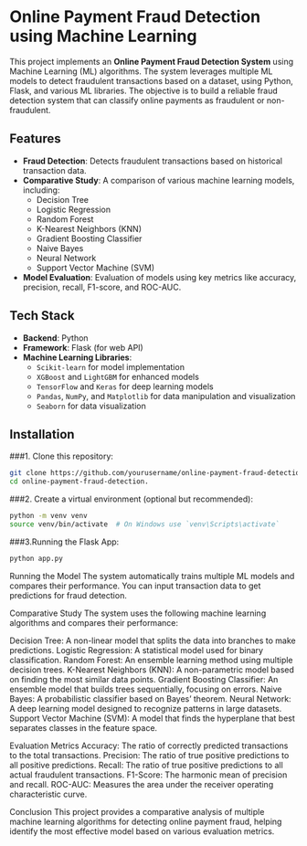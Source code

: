 # Online Payment Fraud Detection using Machine Learning

This project implements an **Online Payment Fraud Detection System** using Machine Learning (ML) algorithms. The system leverages multiple ML models to detect fraudulent transactions based on a dataset, using Python, Flask, and various ML libraries. The objective is to build a reliable fraud detection system that can classify online payments as fraudulent or non-fraudulent.

## Features

- **Fraud Detection**: Detects fraudulent transactions based on historical transaction data.
- **Comparative Study**: A comparison of various machine learning models, including:
  - Decision Tree
  - Logistic Regression
  - Random Forest
  - K-Nearest Neighbors (KNN)
  - Gradient Boosting Classifier
  - Naive Bayes
  - Neural Network
  - Support Vector Machine (SVM)
- **Model Evaluation**: Evaluation of models using key metrics like accuracy, precision, recall, F1-score, and ROC-AUC.

## Tech Stack

- **Backend**: Python
- **Framework**: Flask (for web API)
- **Machine Learning Libraries**:
  - `Scikit-learn` for model implementation
  - `XGBoost` and `LightGBM` for enhanced models
  - `TensorFlow` and `Keras` for deep learning models
  - `Pandas`, `NumPy`, and `Matplotlib` for data manipulation and visualization
  - `Seaborn` for data visualization

## Installation

###1. Clone this repository:
   ```bash
   git clone https://github.com/yourusername/online-payment-fraud-detection.git
   cd online-payment-fraud-detection.
```
###2. Create a virtual environment (optional but recommended):
   ```bash
  python -m venv venv
  source venv/bin/activate  # On Windows use `venv\Scripts\activate`
  ```
###3.Running the Flask App:
```bash
python app.py
```

Running the Model
The system automatically trains multiple ML models and compares their performance.
You can input transaction data to get predictions for fraud detection.


Comparative Study
The system uses the following machine learning algorithms and compares their performance:

Decision Tree: A non-linear model that splits the data into branches to make predictions.
Logistic Regression: A statistical model used for binary classification.
Random Forest: An ensemble learning method using multiple decision trees.
K-Nearest Neighbors (KNN): A non-parametric model based on finding the most similar data points.
Gradient Boosting Classifier: An ensemble model that builds trees sequentially, focusing on errors.
Naive Bayes: A probabilistic classifier based on Bayes’ theorem.
Neural Network: A deep learning model designed to recognize patterns in large datasets.
Support Vector Machine (SVM): A model that finds the hyperplane that best separates classes in the feature space.


Evaluation Metrics
Accuracy: The ratio of correctly predicted transactions to the total transactions.
Precision: The ratio of true positive predictions to all positive predictions.
Recall: The ratio of true positive predictions to all actual fraudulent transactions.
F1-Score: The harmonic mean of precision and recall.
ROC-AUC: Measures the area under the receiver operating characteristic curve.


Conclusion
This project provides a comparative analysis of multiple machine learning algorithms for detecting online payment fraud, helping identify the most effective model based on various evaluation metrics.

